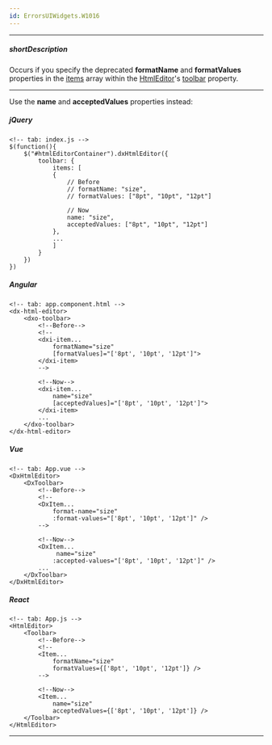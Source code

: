 ```yaml
---
id: ErrorsUIWidgets.W1016
---
```

---
##### shortDescription
Occurs if you specify the deprecated **formatName** and **formatValues** properties in the [items](/Documentation/ApiReference/UI_Components/dxHtmlEditor/Configuration/toolbar/items/) array within the [HtmlEditor](/Documentation/ApiReference/UI_Components/dxHtmlEditor)'s [toolbar](/Documentation/ApiReference/UI_Components/dxHtmlEditor/Configuration/toolbar/) property.

---
Use the **name** and **acceptedValues** properties instead:

##### jQuery

    <!-- tab: index.js -->
    $(function(){
        $("#htmlEditorContainer").dxHtmlEditor({
            toolbar: {
                items: [
                {
                    // Before
                    // formatName: "size",
                    // formatValues: ["8pt", "10pt", "12pt"] 

                    // Now
                    name: "size",
                    acceptedValues: ["8pt", "10pt", "12pt"] 
                },
                ...
                ]
            }
        })
    })



##### Angular

    <!-- tab: app.component.html -->
    <dx-html-editor>
        <dxo-toolbar>
            <!--Before-->
            <!--
            <dxi-item... 
                formatName="size" 
                [formatValues]="['8pt', '10pt', '12pt']">
            </dxi-item>
            -->

            <!--Now-->
            <dxi-item... 
                name="size" 
                [acceptedValues]="['8pt', '10pt', '12pt']">
            </dxi-item>
            ...
        </dxo-toolbar>
    </dx-html-editor>

##### Vue

    <!-- tab: App.vue -->
    <DxHtmlEditor>
        <DxToolbar>
            <!--Before-->
            <!--
            <DxItem...
                format-name="size"
                :format-values="['8pt', '10pt', '12pt']" /> 
            -->

            <!--Now-->
            <DxItem...
                 name="size"
                :accepted-values="['8pt', '10pt', '12pt']" />
            ...
        </DxToolbar>
    </DxHtmlEditor>


##### React

    <!-- tab: App.js -->
    <HtmlEditor>
        <Toolbar>
            <!--Before-->
            <!--
            <Item...
                formatName="size"
                formatValues={['8pt', '10pt', '12pt']} />
            -->

            <!--Now-->
            <Item...
                name="size"
                acceptedValues={['8pt', '10pt', '12pt']} />
        </Toolbar>
    </HtmlEditor>


---
